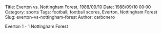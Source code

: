 Title: Everton vs. Nottingham Forest, 1988/09/10
Date: 1988/09/10 00:00
Category: sports
Tags: football, football scores, Everton, Nottingham Forest
Slug: everton-vs-nottingham-forest
Author: carbonero


Everton 1 - 1 Nottingham Forest
